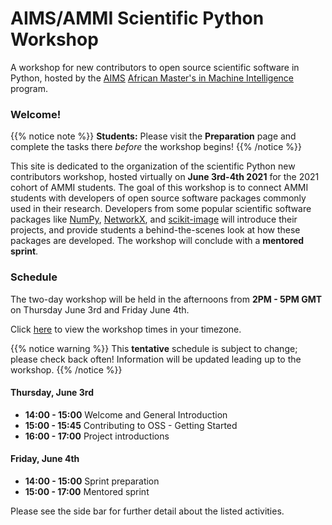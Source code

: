 # AIMS/AMMI Scientific Python Workshop

A workshop for new contributors to open source scientific software in Python,
hosted by the [AIMS][aims_landing]
[African Master's in Machine Intelligence][ammi_landing] program.

[aims_landing]: https://nexteinstein.org/
[ammi_landing]: https://aimsammi.org/

### Welcome!

{{% notice note %}}
**Students:** Please visit the **Preparation** page and complete the tasks
there *before* the workshop begins!
{{% /notice %}}

This site is dedicated to the organization of the scientific Python new
contributors workshop, hosted virtually on **June 3rd-4th 2021** for the
2021 cohort of AMMI students.
The goal of this workshop is to connect AMMI students with developers of
open source software packages commonly used in their research.
Developers from some popular scientific software packages like
[NumPy](https://numpy.org/), [NetworkX](https://networkx.org/),
and [scikit-image](https://scikit-image.org/) will introduce their projects,
and provide students a behind-the-scenes look at how these packages are
developed.
The workshop will conclude with a **mentored sprint**.

### Schedule

The two-day workshop will be held in the afternoons from **2PM - 5PM GMT** on
Thursday June 3rd and Friday June 4th.

Click [here][timeanddate] to view the workshop times in your timezone.

{{% notice warning %}}
This **tentative** schedule is subject to change; please check back often!
Information will be updated leading up to the workshop.
{{% /notice %}}

#### Thursday, June 3rd

 - **14:00 - 15:00** Welcome and General Introduction
 - **15:00 - 15:45** Contributing to OSS - Getting Started
 - **16:00 - 17:00** Project introductions

#### Friday, June 4th

 - **14:00 - 15:00** Sprint preparation
 - **15:00 - 17:00** Mentored sprint

Please see the side bar for further detail about the listed activities.

[timeanddate]: https://www.timeanddate.com/worldclock/fixedtime.html?msg=AMMI+OSS+Workshop&iso=20210603T14&p1=%3A&ah=3

